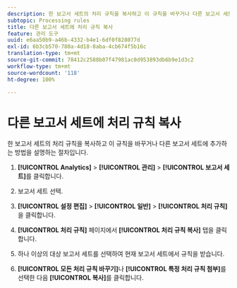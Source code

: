 ```yaml
---
description: 한 보고서 세트의 처리 규칙을 복사하고 이 규칙을 바꾸거나 다른 보고서 세트에 추가하는 방법을 설명하는 절차입니다.
subtopic: Processing rules
title: 다른 보고서 세트에 처리 규칙 복사
feature: 관리 도구
uuid: e6aa50b9-a46b-4332-b4e1-6df0f828077d
exl-id: 6b3cb570-780a-4d18-8aba-4cb674f5b16c
translation-type: tm+mt
source-git-commit: 78412c2588b07f47981ac0d953893db6b9e1d3c2
workflow-type: tm+mt
source-wordcount: '118'
ht-degree: 100%

---
```


# 다른 보고서 세트에 처리 규칙 복사

한 보고서 세트의 처리 규칙을 복사하고 이 규칙을 바꾸거나 다른 보고서 세트에 추가하는 방법을 설명하는 절차입니다.

1. **[!UICONTROL Analytics]** > **[!UICONTROL 관리]** > **[!UICONTROL 보고서 세트]**&#x200B;를 클릭합니다.
1. 보고서 세트 선택.
1. **[!UICONTROL 설정 편집]** > **[!UICONTROL 일반]** > **[!UICONTROL 처리 규칙]**&#x200B;을 클릭합니다.

1. **[!UICONTROL 처리 규칙]** 페이지에서 **[!UICONTROL 처리 규칙 복사]** 탭을 클릭합니다.
1. 하나 이상의 대상 보고서 세트를 선택하여 현재 보고서 세트에서 규칙을 받습니다.
1. **[!UICONTROL 모든 처리 규칙 바꾸기]**&#x200B;나 **[!UICONTROL 특정 처리 규칙 첨부]**&#x200B;를 선택한 다음 **[!UICONTROL 복사]**&#x200B;를 클릭합니다.
